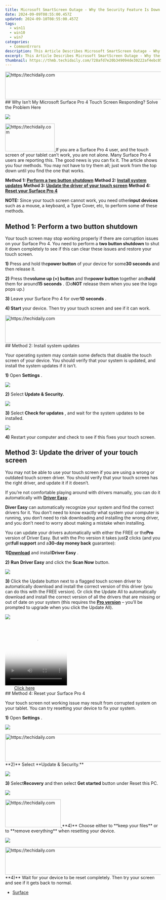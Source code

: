 ```yaml
---
title: Microsoft SmartScreen Outage - Why the Security Feature Is Down
date: 2024-09-09T08:55:00.457Z
updated: 2024-09-10T08:55:00.457Z
tags:
  - win11
  - win10
  - win7
categories:
  - CommonErrors
description: This Article Describes Microsoft SmartScreen Outage - Why the Security Feature Is Down
excerpt: This Article Describes Microsoft SmartScreen Outage - Why the Security Feature Is Down
thumbnail: https://thmb.techidaily.com/728afd7e20b349094de30222af4ebc05eabd7a8ee2169bafa3b138dd4f9cdab2.jpg
---
```


<!-- affiliate ads begin -->
<a href="https://unicoeye.pxf.io/c/5597632/2134498/18498" target="_top" id="2134498">
  <img src="//a.impactradius-go.com/display-ad/18498-2134498" border="0" alt="https://techidaily.com" width="720" height="90"/>
</a>
<img height="0" width="0" src="https://unicoeye.pxf.io/i/5597632/2134498/18498" style="position:absolute;visibility:hidden;" border="0" />
<!-- affiliate ads end -->
## Why Isn’t My Microsoft Surface Pro 4 Touch Screen Responding? Solve the Problem Here

![](https://images.drivereasy.com/wp-content/uploads/2017/10/img_59dad4f7002d7.jpg)

<!-- affiliate ads begin -->
<a href="https://aligracehair.sjv.io/c/5597632/2135396/19272" target="_top" id="2135396">
  <img src="//a.impactradius-go.com/display-ad/19272-2135396" border="0" alt="https://techidaily.com" width="160" height="90"/>
</a>
<img height="0" width="0" src="https://aligracehair.sjv.io/i/5597632/2135396/19272" style="position:absolute;visibility:hidden;" border="0" />
<!-- affiliate ads end -->
 If you are a Surface Pro 4 user, and the touch screen of your tablet can’t work, you are not alone. Many Surface Pro 4 users are reporting this. The good news is you can fix it. The article shows you four methods. You may not have to try them all; just work from the top down until you find the one that works.

 **Method 1: [Perform a two button shutdown](https://tools.techidaily.com/drivereasy/download/)**
 **Method 2: [Install system updates](https://tools.techidaily.com/drivereasy/download/)**
 **Method 3: [Update the driver of your touch screen](https://tools.techidaily.com/drivereasy/download/)**
 **Method 4: [Reset your Surface Pro 4](https://tools.techidaily.com/drivereasy/download/)**

**NOTE:** Since your touch screen cannot work, you need other**input devices** such as a mouse, a keyboard, a Type Cover, etc, to perform some of these methods.  
  
## Method 1: Perform a two button shutdown

 Your touch screen may stop working properly if there are corruption issues on your Surface Pro 4\. You need to perform a **two button shutdown**  to shut it down completely to see if this can clear these issues and restore your touch screen.

**1)** Press and hold the**power button** of your device for some**30 seconds** and then release it.

**2)**  Press the**volume up (+) button** and the**power button** together and**hold** them for around**15** **seconds** . (Do**NOT** release them when you see the logo pops up.)

**3)**  Leave your Surface Pro 4 for over**10** **seconds** .

**4) Start** your device. Then try your touch screen and see if it can work.  
  
<!-- affiliate ads begin -->
<a href="https://appsumo.8odi.net/c/5597632/2137413/7443" target="_top" id="2137413">
  <img src="//a.impactradius-go.com/display-ad/7443-2137413" border="0" alt="https://techidaily.com" width="728" height="90"/>
</a>
<img height="0" width="0" src="https://appsumo.8odi.net/i/5597632/2137413/7443" style="position:absolute;visibility:hidden;" border="0" />
<!-- affiliate ads end -->
## Method 2: Install system updates

 Your operating system may contain some defects that disable the touch screen of your device. You should verify that your system is updated, and install the system updates if it isn’t.

**1)** Open **Settings** .

![](https://images.drivereasy.com/wp-content/uploads/2017/07/img_595b61efb81b9.png)

**2)**  Select **Update & Security.**

![](https://images.drivereasy.com/wp-content/uploads/2017/07/img_595b623499e38.png)

**3)**  Select **Check for updates** , and wait for the system updates to be installed.

![](https://images.drivereasy.com/wp-content/uploads/2017/07/img_595b63705ebce.png)

**4)**  Restart your computer and check to see if this fixes your touch screen.  
  
## Method 3: Update the driver of your touch screen

 You may not be able to use your touch screen if you are using a wrong or outdated touch screen driver. You should verify that your touch screen has the right driver, and update it if it doesn’t.

 If you’re not comfortable playing around with drivers manually, you can do it automatically with [**Driver Easy**](https://tools.techidaily.com/drivereasy/download/) .

**Diver Easy** can automatically recognize your system and find the correct drivers for it. You don’t need to know exactly what system your computer is running, you don’t need to risk downloading and installing the wrong driver, and you don’t need to worry about making a mistake when installing.

 You can update your drivers automatically with either the FREE or the**Pro** version of Driver Easy. But with the Pro version it takes just**2** clicks (and you get**full support** and a**30-day money back** guarantee):

 **1)[Download](https://tools.techidaily.com/drivereasy/download/)**  and install**Driver Easy** .

**2)** **Run** **Driver Easy** and click the **Scan Now** button.

![](https://images.drivereasy.com/wp-content/uploads/2017/07/img_595c49fc02c88.png)

**3)**  Click the Update button next to a flagged touch screen driver to automatically download and install the correct version of this driver (you can do this with the FREE version). Or click the Update All to automatically download and install the correct version of all the drivers that are missing or out of date on your system (this requires the [**Pro version**](https://tools.techidaily.com/drivereasy/download/)  – you’ll be prompted to upgrade when you click the Update All).

![](https://images.drivereasy.com/wp-content/uploads/2017/09/img_59afac9d2c5c8.jpg)
  
<!-- affiliate ads begin -->
<span id="1328683">
					<video width="200" height="200" style="cursor:pointer"
           poster="//a.impactradius-go.com/display-clicktoplayimage/1328683.png"
           onclick="if(!this.playClicked){this.play();this.setAttribute('controls',true);this.playClicked=true;}">
	   <source src="//a.impactradius-go.com/display-ad/15852-1328683">
	   <img src="//a.impactradius-go.com/display-clicktoplayimage/1328683.png" style="border: none; height: 100%; width: 100%; object-fit: contain">
	</video>
	<div style="width:125px;text-align:center"><a href="javascript:window.open(decodeURIComponent('https%3A%2F%2Fthefitville.pxf.io%2Fc%2F5597632%2F1328683%2F15852'), '_blank');void(0);">Click here</a></div>
</span>
<img height="0" width="0" src="https://imp.pxf.io/i/5597632/1328683/15852" style="position:absolute;visibility:hidden;" border="0" />
<!-- affiliate ads end -->
## Method 4: Reset your Surface Pro 4

 Your touch screen not working issue may result from corrupted system on your tablet. You can try resetting your device to fix your system.

**1)** Open **Settings** .

![](https://images.drivereasy.com/wp-content/uploads/2017/07/img_595b61efb81b9.png)

<!-- affiliate ads begin -->
<a href="https://wigfever.sjv.io/c/5597632/2014849/22899" target="_top" id="2014849">
  <img src="//a.impactradius-go.com/display-ad/22899-2014849" border="0" alt="https://techidaily.com" width="728" height="90"/>
</a>
<img height="0" width="0" src="https://wigfever.sjv.io/i/5597632/2014849/22899" style="position:absolute;visibility:hidden;" border="0" />
<!-- affiliate ads end -->
**2)**  Select **Update & Security.**

![](https://images.drivereasy.com/wp-content/uploads/2017/07/img_595b623499e38.png)

**3)**  Select**Recovery** and then select **Get started** button under Reset this PC.

![](https://images.drivereasy.com/wp-content/uploads/2017/07/img_595c54ad3185f.png)

<!-- affiliate ads begin -->
<a href="https://aligracehair.sjv.io/c/5597632/2115943/19272" target="_top" id="2115943">
  <img src="//a.impactradius-go.com/display-ad/19272-2115943" border="0" alt="https://techidaily.com" width="180" height="90"/>
</a>
<img height="0" width="0" src="https://aligracehair.sjv.io/i/5597632/2115943/19272" style="position:absolute;visibility:hidden;" border="0" />
<!-- affiliate ads end -->
**4)** Choose either to **keep your files** or to **remove everything** when resetting your device.

![](https://images.drivereasy.com/wp-content/uploads/2017/07/img_595c551f22061.png)

<!-- affiliate ads begin -->
<a href="https://ephamedtechinc.pxf.io/c/5597632/2120866/26400?prodsku=mars" target="_top" id="2120866">
  <img src="//a.impactradius-go.com/display-ad/26400-2120866" border="0" alt="https://techidaily.com" width="728" height="90"/>
</a>
<img height="0" width="0" src="https://ephamedtechinc.pxf.io/i/5597632/2120866/26400?prodsku=mars" style="position:absolute;visibility:hidden;" border="0" />
<!-- affiliate ads end -->
**4)**  Wait for your device to be reset completely. Then try your screen and see if it gets back to normal.

* [Surface](https://tools.techidaily.com/drivereasy/download/)

<ins class="adsbygoogle"
     style="display:block"
     data-ad-format="autorelaxed"
     data-ad-client="ca-pub-7571918770474297"
     data-ad-slot="1223367746"></ins>



<ins class="adsbygoogle"
     style="display:block"
     data-ad-client="ca-pub-7571918770474297"
     data-ad-slot="8358498916"
     data-ad-format="auto"
     data-full-width-responsive="true"></ins>


